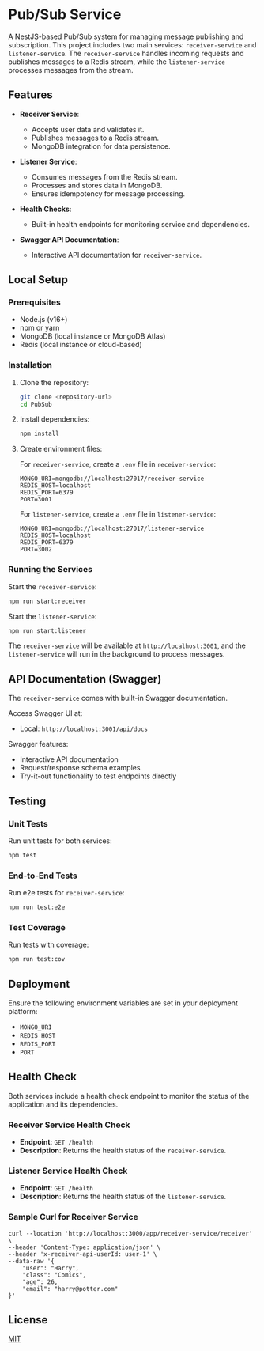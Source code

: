 # Pub/Sub Service

A NestJS-based Pub/Sub system for managing message publishing and subscription. This project includes two main services: `receiver-service` and `listener-service`. The `receiver-service` handles incoming requests and publishes messages to a Redis stream, while the `listener-service` processes messages from the stream.

## Features

- **Receiver Service**:

  - Accepts user data and validates it.
  - Publishes messages to a Redis stream.
  - MongoDB integration for data persistence.

- **Listener Service**:

  - Consumes messages from the Redis stream.
  - Processes and stores data in MongoDB.
  - Ensures idempotency for message processing.

- **Health Checks**:

  - Built-in health endpoints for monitoring service and dependencies.

- **Swagger API Documentation**:
  - Interactive API documentation for `receiver-service`.

## Local Setup

### Prerequisites

- Node.js (v16+)
- npm or yarn
- MongoDB (local instance or MongoDB Atlas)
- Redis (local instance or cloud-based)

### Installation

1. Clone the repository:

   ```bash
   git clone <repository-url>
   cd PubSub
   ```

2. Install dependencies:

   ```bash
   npm install
   ```

3. Create environment files:

   For `receiver-service`, create a `.env` file in `receiver-service`:

   ```
   MONGO_URI=mongodb://localhost:27017/receiver-service
   REDIS_HOST=localhost
   REDIS_PORT=6379
   PORT=3001
   ```

   For `listener-service`, create a `.env` file in `listener-service`:

   ```
   MONGO_URI=mongodb://localhost:27017/listener-service
   REDIS_HOST=localhost
   REDIS_PORT=6379
   PORT=3002
   ```

### Running the Services

Start the `receiver-service`:

```bash
npm run start:receiver
```

Start the `listener-service`:

```bash
npm run start:listener
```

The `receiver-service` will be available at `http://localhost:3001`, and the `listener-service` will run in the background to process messages.

## API Documentation (Swagger)

The `receiver-service` comes with built-in Swagger documentation.

Access Swagger UI at:

- Local: `http://localhost:3001/api/docs`

Swagger features:

- Interactive API documentation
- Request/response schema examples
- Try-it-out functionality to test endpoints directly

## Testing

### Unit Tests

Run unit tests for both services:

```bash
npm test
```

### End-to-End Tests

Run e2e tests for `receiver-service`:

```bash
npm run test:e2e
```

### Test Coverage

Run tests with coverage:

```bash
npm run test:cov
```

## Deployment

Ensure the following environment variables are set in your deployment platform:

- `MONGO_URI`
- `REDIS_HOST`
- `REDIS_PORT`
- `PORT`

## Health Check

Both services include a health check endpoint to monitor the status of the application and its dependencies.

### Receiver Service Health Check

- **Endpoint**: `GET /health`
- **Description**: Returns the health status of the `receiver-service`.

### Listener Service Health Check

- **Endpoint**: `GET /health`
- **Description**: Returns the health status of the `listener-service`.

### Sample Curl for Receiver Service

```
curl --location 'http://localhost:3000/app/receiver-service/receiver' \
--header 'Content-Type: application/json' \
--header 'x-receiver-api-userId: user-1' \
--data-raw '{
    "user": "Harry",
    "class": "Comics",
    "age": 26,
    "email": "harry@potter.com"
}'
```

## License

[MIT](LICENSE)
